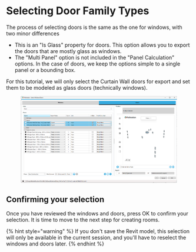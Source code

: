 # Selecting Door Family Types

The process of selecting doors is the same as the one for windows, with two minor differences

* This is an "Is Glass" property for doors. This option allows you to export the doors that are mostly glass as windows.
* The "Multi Panel" option is not included in the "Panel Calculation" options. In the case of doors, we keep the options simple to a single panel or a bounding box.

For this tutorial, we will only select the Curtain Wall doors for export and set them to be modeled as glass doors (technically windows).

<figure><img src="../../../.gitbook/assets/image (23).png" alt=""><figcaption></figcaption></figure>

## Confirming your selection

Once you have reviewed the windows and doors, press OK to confirm your selection. It is time to move to the next step for creating rooms.

{% hint style="warning" %}
If you don't save the Revit model, this selection will only be available in the current session, and you'll have to reselect the windows and doors later.
{% endhint %}

